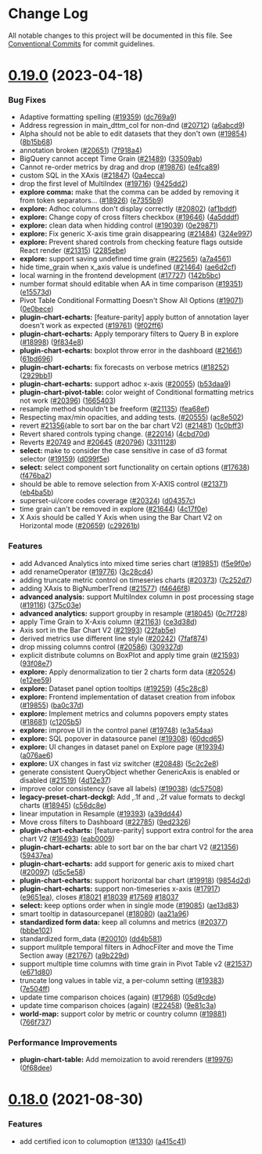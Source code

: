 # Change Log

All notable changes to this project will be documented in this file.
See [Conventional Commits](https://conventionalcommits.org) for commit guidelines.

# [0.19.0](https://github.com/apache-superset/superset-ui/compare/v2021.41.0...v0.19.0) (2023-04-18)

### Bug Fixes

- Adaptive formatting spelling ([#19359](https://github.com/apache-superset/superset-ui/issues/19359)) ([dc769a9](https://github.com/apache-superset/superset-ui/commit/dc769a9a34e9b6417447ee490ecd203ace0941d9))
- Address regression in main_dttm_col for non-dnd ([#20712](https://github.com/apache-superset/superset-ui/issues/20712)) ([a6abcd9](https://github.com/apache-superset/superset-ui/commit/a6abcd9ea8fac4a477b824adb367b4b5206a5d27))
- Alpha should not be able to edit datasets that they don't own ([#19854](https://github.com/apache-superset/superset-ui/issues/19854)) ([8b15b68](https://github.com/apache-superset/superset-ui/commit/8b15b68979bf033979fe7014ef2730095ae85120))
- annotation broken ([#20651](https://github.com/apache-superset/superset-ui/issues/20651)) ([7f918a4](https://github.com/apache-superset/superset-ui/commit/7f918a4ec0e162be13bf3fc0e2f15aaaa5450cec))
- BigQuery cannot accept Time Grain ([#21489](https://github.com/apache-superset/superset-ui/issues/21489)) ([33509ab](https://github.com/apache-superset/superset-ui/commit/33509ab7da384144d42d67dd8c6233b1be9c9fa0))
- Cannot re-order metrics by drag and drop ([#19876](https://github.com/apache-superset/superset-ui/issues/19876)) ([e4fca89](https://github.com/apache-superset/superset-ui/commit/e4fca89217fc52a31053470f1b4c91a56ed3f4e9))
- custom SQL in the XAxis ([#21847](https://github.com/apache-superset/superset-ui/issues/21847)) ([0a4ecca](https://github.com/apache-superset/superset-ui/commit/0a4ecca9f259e2ee9cff27a879f2a889f876c7d7))
- drop the first level of MultiIndex ([#19716](https://github.com/apache-superset/superset-ui/issues/19716)) ([9425dd2](https://github.com/apache-superset/superset-ui/commit/9425dd2cac42f1a92f621848c469cadcc483e757))
- **explore comma:** make that the comma can be added by removing it from token separators… ([#18926](https://github.com/apache-superset/superset-ui/issues/18926)) ([e7355b9](https://github.com/apache-superset/superset-ui/commit/e7355b9610d1371d1d3fca51c17d1999ca3ecef3))
- **explore:** Adhoc columns don't display correctly ([#20802](https://github.com/apache-superset/superset-ui/issues/20802)) ([af1bddf](https://github.com/apache-superset/superset-ui/commit/af1bddffad930efc0583b638716980db6747bfbc))
- **explore:** Change copy of cross filters checkbox ([#19646](https://github.com/apache-superset/superset-ui/issues/19646)) ([4a5dddf](https://github.com/apache-superset/superset-ui/commit/4a5dddf52d8191b002fa11add6baaee26bc3b1a7))
- **explore:** clean data when hidding control ([#19039](https://github.com/apache-superset/superset-ui/issues/19039)) ([0e29871](https://github.com/apache-superset/superset-ui/commit/0e29871493171b6a70f974d26f41b6797e5b5d5c))
- **explore:** Fix generic X-axis time grain disappearing ([#21484](https://github.com/apache-superset/superset-ui/issues/21484)) ([324e997](https://github.com/apache-superset/superset-ui/commit/324e9979fa968b07d0be2628cac9119c492dc9b6))
- **explore:** Prevent shared controls from checking feature flags outside React render ([#21315](https://github.com/apache-superset/superset-ui/issues/21315)) ([2285ebe](https://github.com/apache-superset/superset-ui/commit/2285ebe72ec4edded6d195052740b7f9f13d1f1b))
- **explore:** support saving undefined time grain ([#22565](https://github.com/apache-superset/superset-ui/issues/22565)) ([a7a4561](https://github.com/apache-superset/superset-ui/commit/a7a4561550e06bad11ef6d5a50af1ae1af173790))
- hide time_grain when x_axis value is undefined ([#21464](https://github.com/apache-superset/superset-ui/issues/21464)) ([ae6d2cf](https://github.com/apache-superset/superset-ui/commit/ae6d2cf18dbf0fec78e577b0cad1881940796b50))
- local warning in the frontend development ([#17727](https://github.com/apache-superset/superset-ui/issues/17727)) ([142b5bc](https://github.com/apache-superset/superset-ui/commit/142b5bc506c81847e503e76e498c06e8321dffb1))
- number format should editable when AA in time comparison ([#19351](https://github.com/apache-superset/superset-ui/issues/19351)) ([e15573d](https://github.com/apache-superset/superset-ui/commit/e15573d4453f8432e2da1db86f2e9417666fb8b5))
- Pivot Table Conditional Formatting Doesn't Show All Options ([#19071](https://github.com/apache-superset/superset-ui/issues/19071)) ([0e0bece](https://github.com/apache-superset/superset-ui/commit/0e0beceac173f765d8f9a0887732029b78603f6d))
- **plugin-chart-echarts:** [feature-parity] apply button of annotation layer doesn't work as expected ([#19761](https://github.com/apache-superset/superset-ui/issues/19761)) ([9f02ff6](https://github.com/apache-superset/superset-ui/commit/9f02ff656d63e537c06822657dcfc2ff46f70e67))
- **plugin-chart-echarts:** Apply temporary filters to Query B in explore ([#18998](https://github.com/apache-superset/superset-ui/issues/18998)) ([9f834e8](https://github.com/apache-superset/superset-ui/commit/9f834e8317dca7c71470c89e2c86bb35ca7ca39f))
- **plugin-chart-echarts:** boxplot throw error in the dashboard ([#21661](https://github.com/apache-superset/superset-ui/issues/21661)) ([61bd696](https://github.com/apache-superset/superset-ui/commit/61bd6962265d879e168f208854fc17b145b9e04d))
- **plugin-chart-echarts:** fix forecasts on verbose metrics ([#18252](https://github.com/apache-superset/superset-ui/issues/18252)) ([2929bb1](https://github.com/apache-superset/superset-ui/commit/2929bb1680d29e5fd1d3b351e3e2f86971a60b44))
- **plugin-chart-echarts:** support adhoc x-axis ([#20055](https://github.com/apache-superset/superset-ui/issues/20055)) ([b53daa9](https://github.com/apache-superset/superset-ui/commit/b53daa91ecf0e82fe219b498e907d0c3f3ca9ccb))
- **plugin-chart-pivot-table:** color weight of Conditional formatting metrics not work ([#20396](https://github.com/apache-superset/superset-ui/issues/20396)) ([1665403](https://github.com/apache-superset/superset-ui/commit/16654034849505109b638fd2a784dfb377238a0e))
- resample method shouldn't be freeform ([#21135](https://github.com/apache-superset/superset-ui/issues/21135)) ([fea68ef](https://github.com/apache-superset/superset-ui/commit/fea68ef23cd19853f6ceee42802ac3b4b1b05da0))
- Respecting max/min opacities, and adding tests. ([#20555](https://github.com/apache-superset/superset-ui/issues/20555)) ([ac8e502](https://github.com/apache-superset/superset-ui/commit/ac8e502228d1b247c1b56ee692c2cefade1bf1a9))
- revert [#21356](https://github.com/apache-superset/superset-ui/issues/21356)(able to sort bar on the bar chart V2) ([#21481](https://github.com/apache-superset/superset-ui/issues/21481)) ([1c0bff3](https://github.com/apache-superset/superset-ui/commit/1c0bff3dfb3649d219abe6a13d9018ded14f334f))
- Revert shared controls typing change. ([#22014](https://github.com/apache-superset/superset-ui/issues/22014)) ([4cbd70d](https://github.com/apache-superset/superset-ui/commit/4cbd70db34b140a026ef1a86a8ef0ba3355a350e))
- Reverts [#20749](https://github.com/apache-superset/superset-ui/issues/20749) and [#20645](https://github.com/apache-superset/superset-ui/issues/20645) ([#20796](https://github.com/apache-superset/superset-ui/issues/20796)) ([3311128](https://github.com/apache-superset/superset-ui/commit/3311128c5e6c5de2ea5d6a2dfeb01ea3179e9af8))
- **select:** make to consider the case sensitive in case of d3 format selector ([#19159](https://github.com/apache-superset/superset-ui/issues/19159)) ([d099f5e](https://github.com/apache-superset/superset-ui/commit/d099f5ed4ad6f5b553c7e3eedbc34cf5ad55eae7))
- **select:** select component sort functionality on certain options ([#17638](https://github.com/apache-superset/superset-ui/issues/17638)) ([f476ba2](https://github.com/apache-superset/superset-ui/commit/f476ba23a279cb87a94ad3075e035cad0ae264b6))
- should be able to remove selection from X-AXIS control ([#21371](https://github.com/apache-superset/superset-ui/issues/21371)) ([eb4ba5b](https://github.com/apache-superset/superset-ui/commit/eb4ba5b08975df2124057c25d3732ef68a0e880a))
- superset-ui/core codes coverage ([#20324](https://github.com/apache-superset/superset-ui/issues/20324)) ([d04357c](https://github.com/apache-superset/superset-ui/commit/d04357c47bec7bac49c602f3d2166375892200ad))
- time grain can't be removed in explore ([#21644](https://github.com/apache-superset/superset-ui/issues/21644)) ([4c17f0e](https://github.com/apache-superset/superset-ui/commit/4c17f0e71e05caa55410edb2317e084c52a25440))
- X Axis should be called Y Axis when using the Bar Chart V2 on Horizontal mode ([#20659](https://github.com/apache-superset/superset-ui/issues/20659)) ([c29261b](https://github.com/apache-superset/superset-ui/commit/c29261b63dee723f108b3404e29a498ecf8421f8))

### Features

- add Advanced Analytics into mixed time series chart ([#19851](https://github.com/apache-superset/superset-ui/issues/19851)) ([f5e9f0e](https://github.com/apache-superset/superset-ui/commit/f5e9f0eb3b2045a9d441f59cb3a6109892e6aea9))
- add renameOperator ([#19776](https://github.com/apache-superset/superset-ui/issues/19776)) ([3c28cd4](https://github.com/apache-superset/superset-ui/commit/3c28cd4625fdeeaeeac3ed730907af1fb86bc86e))
- adding truncate metric control on timeseries charts ([#20373](https://github.com/apache-superset/superset-ui/issues/20373)) ([7c252d7](https://github.com/apache-superset/superset-ui/commit/7c252d75240559d0bba9be3be8419b65b86967df))
- adding XAxis to BigNumberTrend ([#21577](https://github.com/apache-superset/superset-ui/issues/21577)) ([f4646f8](https://github.com/apache-superset/superset-ui/commit/f4646f8edba396dba24e6ff4fbc054d073d77fd7))
- **advanced analysis:** support MultiIndex column in post processing stage ([#19116](https://github.com/apache-superset/superset-ui/issues/19116)) ([375c03e](https://github.com/apache-superset/superset-ui/commit/375c03e08407570bcf417acf5f3d25b28843329c))
- **advanced analytics:** support groupby in resample ([#18045](https://github.com/apache-superset/superset-ui/issues/18045)) ([0c7f728](https://github.com/apache-superset/superset-ui/commit/0c7f7288d8cded5dc73d49d1e0be397e748d4f10))
- apply Time Grain to X-Axis column ([#21163](https://github.com/apache-superset/superset-ui/issues/21163)) ([ce3d38d](https://github.com/apache-superset/superset-ui/commit/ce3d38d2e72a56014fa96ee3d4afe066277cc5be))
- Axis sort in the Bar Chart V2 ([#21993](https://github.com/apache-superset/superset-ui/issues/21993)) ([22fab5e](https://github.com/apache-superset/superset-ui/commit/22fab5e58ce574e962518067d982e3036449e580))
- derived metrics use different line style ([#20242](https://github.com/apache-superset/superset-ui/issues/20242)) ([7faf874](https://github.com/apache-superset/superset-ui/commit/7faf874c1b9613258606fb10f5800a185c30c81e))
- drop missing columns control ([#20586](https://github.com/apache-superset/superset-ui/issues/20586)) ([309327d](https://github.com/apache-superset/superset-ui/commit/309327dcbdec954283ef6cd03fccf264a830e4a5))
- explicit distribute columns on BoxPlot and apply time grain ([#21593](https://github.com/apache-superset/superset-ui/issues/21593)) ([93f08e7](https://github.com/apache-superset/superset-ui/commit/93f08e778bfd48be150749f22d0b184467da73ac))
- **explore:** Apply denormalization to tier 2 charts form data ([#20524](https://github.com/apache-superset/superset-ui/issues/20524)) ([e12ee59](https://github.com/apache-superset/superset-ui/commit/e12ee59b13822241dca8d8015f1222c477edd4f3))
- **explore:** Dataset panel option tooltips ([#19259](https://github.com/apache-superset/superset-ui/issues/19259)) ([45c28c8](https://github.com/apache-superset/superset-ui/commit/45c28c8046c56d4ebe1dfaf0235783fe864ae75f))
- **explore:** Frontend implementation of dataset creation from infobox ([#19855](https://github.com/apache-superset/superset-ui/issues/19855)) ([ba0c37d](https://github.com/apache-superset/superset-ui/commit/ba0c37d3df85b1af39404af1d578daeb0ff2d278))
- **explore:** Implement metrics and columns popovers empty states ([#18681](https://github.com/apache-superset/superset-ui/issues/18681)) ([c1205b5](https://github.com/apache-superset/superset-ui/commit/c1205b5279e891af8c3276ee2dd7343623e8cbb3))
- **explore:** improve UI in the control panel ([#19748](https://github.com/apache-superset/superset-ui/issues/19748)) ([e3a54aa](https://github.com/apache-superset/superset-ui/commit/e3a54aa3c15bdd0c970aa73f898288a408205c97))
- **explore:** SQL popover in datasource panel ([#19308](https://github.com/apache-superset/superset-ui/issues/19308)) ([60dcd65](https://github.com/apache-superset/superset-ui/commit/60dcd651f44b7e1aa1b030e0cd5c64334a346e60))
- **explore:** UI changes in dataset panel on Explore page ([#19394](https://github.com/apache-superset/superset-ui/issues/19394)) ([a076ae6](https://github.com/apache-superset/superset-ui/commit/a076ae6d9913a62d353d1cc2d4ed09e27ce9f6e2))
- **explore:** UX changes in fast viz switcher ([#20848](https://github.com/apache-superset/superset-ui/issues/20848)) ([5c2c2e8](https://github.com/apache-superset/superset-ui/commit/5c2c2e804064ba674ae18abe5aec495454b7ff21))
- generate consistent QueryObject whether GenericAxis is enabled or disabled ([#21519](https://github.com/apache-superset/superset-ui/issues/21519)) ([4d12e37](https://github.com/apache-superset/superset-ui/commit/4d12e3709eb7ab1cc4f687c15ed54a4738266482))
- improve color consistency (save all labels) ([#19038](https://github.com/apache-superset/superset-ui/issues/19038)) ([dc57508](https://github.com/apache-superset/superset-ui/commit/dc575080d7e43d40b1734bb8f44fdc291cb95b11))
- **legacy-preset-chart-deckgl:** Add ,.1f and ,.2f value formats to deckgl charts ([#18945](https://github.com/apache-superset/superset-ui/issues/18945)) ([c56dc8e](https://github.com/apache-superset/superset-ui/commit/c56dc8eace6a71b45240d1bb6768d75661052a2e))
- linear imputation in Resample ([#19393](https://github.com/apache-superset/superset-ui/issues/19393)) ([a39dd44](https://github.com/apache-superset/superset-ui/commit/a39dd4493e8b40cc142451bc71e4d1d4f2705d3f))
- Move cross filters to Dashboard ([#22785](https://github.com/apache-superset/superset-ui/issues/22785)) ([9ed2326](https://github.com/apache-superset/superset-ui/commit/9ed2326a20329d41abc8e0995b0ba6110379088f))
- **plugin-chart-echarts:** [feature-parity] support extra control for the area chart V2 ([#16493](https://github.com/apache-superset/superset-ui/issues/16493)) ([eab0009](https://github.com/apache-superset/superset-ui/commit/eab0009101a295acf4d8d31df8a57f8fe0deb517))
- **plugin-chart-echarts:** able to sort bar on the bar chart V2 ([#21356](https://github.com/apache-superset/superset-ui/issues/21356)) ([59437ea](https://github.com/apache-superset/superset-ui/commit/59437ea6e7ec02267c6e03e174be39a6cae48893))
- **plugin-chart-echarts:** add support for generic axis to mixed chart ([#20097](https://github.com/apache-superset/superset-ui/issues/20097)) ([d5c5e58](https://github.com/apache-superset/superset-ui/commit/d5c5e58583771a35d8870ce3694b2a3f1b688159))
- **plugin-chart-echarts:** support horizontal bar chart ([#19918](https://github.com/apache-superset/superset-ui/issues/19918)) ([9854d2d](https://github.com/apache-superset/superset-ui/commit/9854d2d0e8f849366b264353819c6fdf4b0d804d))
- **plugin-chart-echarts:** support non-timeseries x-axis ([#17917](https://github.com/apache-superset/superset-ui/issues/17917)) ([e9651ea](https://github.com/apache-superset/superset-ui/commit/e9651ea52fdc0edb574bfb9dc1b22c225bcc068f)), closes [#18021](https://github.com/apache-superset/superset-ui/issues/18021) [#18039](https://github.com/apache-superset/superset-ui/issues/18039) [#17569](https://github.com/apache-superset/superset-ui/issues/17569) [#18037](https://github.com/apache-superset/superset-ui/issues/18037)
- **select:** keep options order when in single mode ([#19085](https://github.com/apache-superset/superset-ui/issues/19085)) ([ae13d83](https://github.com/apache-superset/superset-ui/commit/ae13d8313b5687374f5b24e02bccdcc717ba19eb))
- smart tooltip in datasourcepanel ([#18080](https://github.com/apache-superset/superset-ui/issues/18080)) ([aa21a96](https://github.com/apache-superset/superset-ui/commit/aa21a963a6137a1d29ad422c6d7bf79839bc7078))
- **standardized form data:** keep all columns and metrics ([#20377](https://github.com/apache-superset/superset-ui/issues/20377)) ([bbbe102](https://github.com/apache-superset/superset-ui/commit/bbbe102887a524b1ee0ffd4ada8481078dbe5496))
- standardized form_data ([#20010](https://github.com/apache-superset/superset-ui/issues/20010)) ([dd4b581](https://github.com/apache-superset/superset-ui/commit/dd4b581fb55d920fc3b709fc044cea5339802ee2))
- support mulitple temporal filters in AdhocFilter and move the Time Section away ([#21767](https://github.com/apache-superset/superset-ui/issues/21767)) ([a9b229d](https://github.com/apache-superset/superset-ui/commit/a9b229dd1dd9cb9dc8166b1392179fcccb4da138))
- support multiple time columns with time grain in Pivot Table v2 ([#21537](https://github.com/apache-superset/superset-ui/issues/21537)) ([e671d80](https://github.com/apache-superset/superset-ui/commit/e671d8020982111e117e7415dee41672cc32d780))
- truncate long values in table viz, a per-column setting ([#19383](https://github.com/apache-superset/superset-ui/issues/19383)) ([7e504ff](https://github.com/apache-superset/superset-ui/commit/7e504ff680698106cf9008b4c2814b01fcac90bb))
- update time comparison choices (again) ([#17968](https://github.com/apache-superset/superset-ui/issues/17968)) ([05d9cde](https://github.com/apache-superset/superset-ui/commit/05d9cde203b99f8c63106446f0be58668cc9f0c9))
- update time comparison choices (again) ([#22458](https://github.com/apache-superset/superset-ui/issues/22458)) ([9e81c3a](https://github.com/apache-superset/superset-ui/commit/9e81c3a1192a18226d505178d16e1e395917a719))
- **world-map:** support color by metric or country column ([#19881](https://github.com/apache-superset/superset-ui/issues/19881)) ([766f737](https://github.com/apache-superset/superset-ui/commit/766f737728c273d39a35dfa281e874a0efeabec3))

### Performance Improvements

- **plugin-chart-table:** Add memoization to avoid rerenders ([#19976](https://github.com/apache-superset/superset-ui/issues/19976)) ([0f68dee](https://github.com/apache-superset/superset-ui/commit/0f68deedf105300c8bd2536bd205d128799c0381))

# [0.18.0](https://github.com/apache-superset/superset-ui/compare/v0.17.87...v0.18.0) (2021-08-30)

### Features

- add certified icon to columoption ([#1330](https://github.com/apache-superset/superset-ui/issues/1330)) ([a415c41](https://github.com/apache-superset/superset-ui/commit/a415c413954bc9c093ab5dfde62d458cf3224073))
